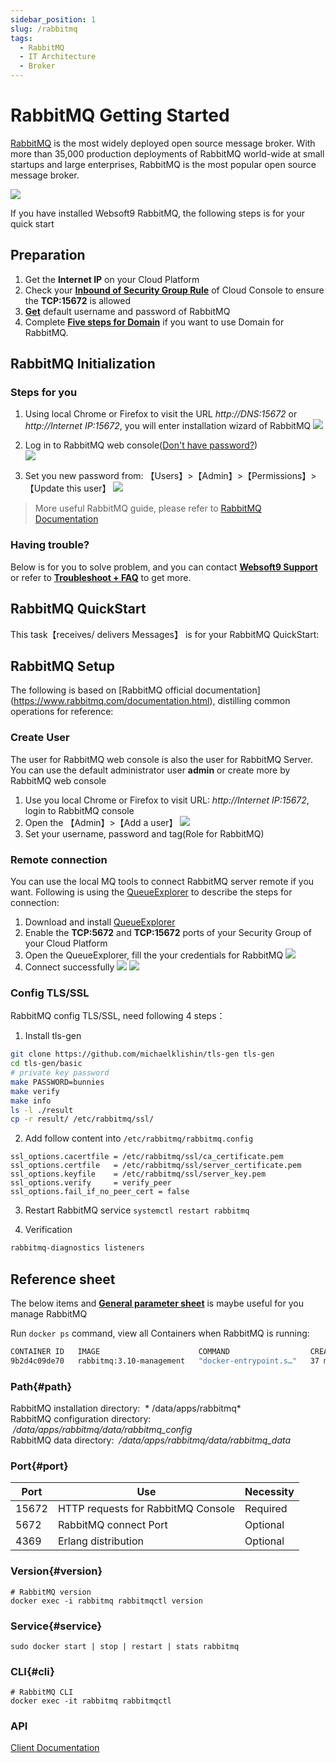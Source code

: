 ```yaml
---
sidebar_position: 1
slug: /rabbitmq
tags:
  - RabbitMQ
  - IT Architecture
  - Broker
---
```


# RabbitMQ Getting Started

[RabbitMQ](https://rabbitmq-server.apache.org/) is the most widely deployed open source message broker. With more than 35,000 production deployments of RabbitMQ world-wide at small startups and large enterprises, RabbitMQ is the most popular open source message broker.

![](https://libs.websoft9.com/Websoft9/DocsPicture/zh/rabbitmq/rabbitmq-gui-websoft9.png)  

If you have installed Websoft9 RabbitMQ, the following steps is for your quick start


## Preparation

1. Get the **Internet IP** on your Cloud Platform
2. Check your **[Inbound of Security Group Rule](./administrator/firewall#security)** of Cloud Console to ensure the **TCP:15672** is allowed
3. **[Get](./user/credentials)** default username and password of RabbitMQ
4. Complete **[Five steps for Domain](./administrator/domain_step)** if you want to use Domain for RabbitMQ.

## RabbitMQ Initialization

### Steps for you

1. Using local Chrome or Firefox to visit the URL *http://DNS:15672* or *http://Internet IP:15672*, you will enter installation wizard of RabbitMQ
   ![](https://libs.websoft9.com/Websoft9/DocsPicture/zh/rabbitmq/rabbitmq-login-websoft9.png)

2. Log in to RabbitMQ web console([Don't have password?](./user/credentials))  
   ![](https://libs.websoft9.com/Websoft9/DocsPicture/zh/rabbitmq/rabbitmq-bk-websoft9.png)

3. Set you new password from: 【Users】>【Admin】>【Permissions】>【Update this user】
   ![](https://libs.websoft9.com/Websoft9/DocsPicture/zh/rabbitmq/rabbitmq-pw-websoft9.png)

> More useful RabbitMQ guide, please refer to [RabbitMQ Documentation](https://www.rabbitmq.com/documentation.html)

### Having trouble?

Below is for you to solve problem, and you can contact **[Websoft9 Support](./helpdesk)** or refer to **[Troubleshoot + FAQ](./faq#setup)** to get more.  

## RabbitMQ QuickStart
  
This task【receives/ delivers Messages】 is for your RabbitMQ QuickStart:

## RabbitMQ Setup

The following is based on [RabbitMQ official documentation] (https://www.rabbitmq.com/documentation.html), distilling common operations for reference:  

### Create User

The user for RabbitMQ web console is also the user for RabbitMQ Server. You can use the default administrator user **admin** or create more by RabbitMQ web console

1. Use you local Chrome or Firefox to visit URL: *http://Internet IP:15672*, login to RabbitMQ console
2. Open the 【Admin】>【Add a user】
   ![](https://libs.websoft9.com/Websoft9/DocsPicture/zh/rabbitmq/rabbitmq-createuser-websoft9.png)
3. Set your username, password and tag(Role for RabbitMQ)

### Remote connection

You can use the local MQ tools to connect RabbitMQ server remote if you want. 
Following is using the [QueueExplorer](https://www.cogin.com/mq/index.php) to describe the steps for connection:

1. Download and install [QueueExplorer](https://www.cogin.com/mq/download.php)
2. Enable the **TCP:5672** and **TCP:15672** ports of your Security Group of your Cloud Platform
3. Open the QueueExplorer, fill the your credentials for RabbitMQ
   ![](https://libs.websoft9.com/Websoft9/DocsPicture/zh/rabbitmq/queueexplorer-rabbtimq001-websoft9.png)
4. Connect successfully
   ![](https://libs.websoft9.com/Websoft9/DocsPicture/zh/rabbitmq/queueexplorer-rabbtimq002-websoft9.png)
   ![](https://libs.websoft9.com/Websoft9/DocsPicture/zh/rabbitmq/queueexplorer-rabbtimq003-websoft9.png)

### Config TLS/SSL

RabbitMQ config TLS/SSL, need following 4 steps：

1. Install tls-gen

```bash
git clone https://github.com/michaelklishin/tls-gen tls-gen
cd tls-gen/basic
# private key password
make PASSWORD=bunnies
make verify
make info
ls -l ./result
cp -r result/ /etc/rabbitmq/ssl/  
```

2. Add follow content into `/etc/rabbitmq/rabbitmq.config`

```
ssl_options.cacertfile = /etc/rabbitmq/ssl/ca_certificate.pem
ssl_options.certfile   = /etc/rabbitmq/ssl/server_certificate.pem
ssl_options.keyfile    = /etc/rabbitmq/ssl/server_key.pem
ssl_options.verify     = verify_peer
ssl_options.fail_if_no_peer_cert = false
```
3. Restart RabbitMQ service `systemctl restart rabbitmq`

4. Verification

```bash
rabbitmq-diagnostics listeners
```

## Reference sheet

The below items and **[General parameter sheet](./administrator/parameter)** is maybe useful for you manage RabbitMQ

Run `docker ps` command, view all Containers when RabbitMQ is running:

```bash
CONTAINER ID   IMAGE                      COMMAND                  CREATED          STATUS          PORTS                                                                                                                                                                                  NAMES
9b2d4c09de70   rabbitmq:3.10-management   "docker-entrypoint.s…"   37 minutes ago   Up 37 minutes   0.0.0.0:4369->4369/tcp, :::4369->4369/tcp, 5671/tcp, 0.0.0.0:5672->5672/tcp, :::5672->5672/tcp, 15671/tcp, 15691-15692/tcp, 0.0.0.0:15672->15672/tcp, :::15672->15672/tcp, 25672/tcp   rabbitmq
```

### Path{#path}
  
RabbitMQ installation directory:  * /data/apps/rabbitmq*  
RabbitMQ configuration directory:  */data/apps/rabbitmq/data/rabbitmq_config*  
RabbitMQ data directory:  */data/apps/rabbitmq/data/rabbitmq_data*  
  
### Port{#port}

| Port | Use                                          | Necessity |
| ------ | --------------------------------------------- | ------ |
| 15672 | HTTP requests for RabbitMQ Console| Required |
| 5672 | RabbitMQ connect Port | Optional |
| 4369 | Erlang distribution | Optional |

### Version{#version}

```shell
# RabbitMQ version
docker exec -i rabbitmq rabbitmqctl version
```

### Service{#service}

```shell
sudo docker start | stop | restart | stats rabbitmq
```

### CLI{#cli}

```
# RabbitMQ CLI
docker exec -it rabbitmq rabbitmqctl
```
  
### API

[Client Documentation](https://www.rabbitmq.com/dotnet-api-guide.html)